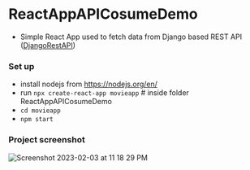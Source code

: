 # ReactAppAPICosumeDemo
* Simple React App used to fetch data from Django based REST API ([DjangoRestAPI](https://github.com/umerfat/DjangoRestAPI))

### Set up
* install nodejs from https://nodejs.org/en/
* run ```npx create-react-app movieapp```         # inside folder ReactAppAPICosumeDemo
* ```cd movieapp```
* ```npm start```


### Project screenshot
![Screenshot 2023-02-03 at 11 18 29 PM](https://user-images.githubusercontent.com/26230702/216672678-6e2c7b34-4349-4647-87cf-c0ca142b1955.png)
